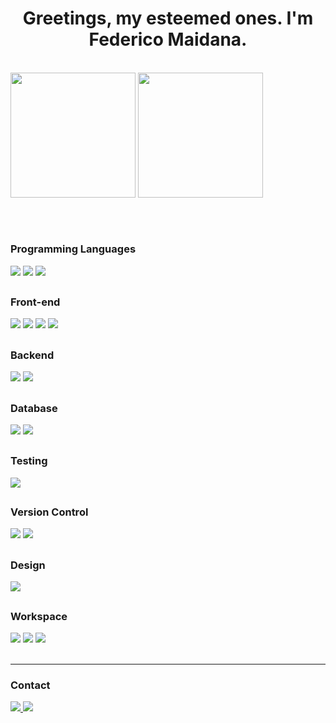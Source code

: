 <h1 align="center">Greetings, my esteemed ones. I'm Federico Maidana.</h1>

<br>

<div align="start">
  <img height=200 src="https://github-readme-stats.vercel.app/api?username=fedeMaidana&layout=compact&show_icons=true&theme=tokyonight&bg_color=00000000" />
  
  <img height=200 src="https://github-readme-stats.vercel.app/api/top-langs/?username=fedeMaidana&layout=compact&theme=tokyonight&bg_color=00000000&size_weight=0&count_weight=1" />
</div>

##
<br>

### Programming Languages
<div>
  <img src="https://img.shields.io/badge/C%20-%233776AB.svg?&style=for-the-badge&logo=c&logoColor=white" />
  <img src="https://img.shields.io/badge/JavaScript%20-%23F7DF1E.svg?&style=for-the-badge&logo=javascript&logoColor=black" />
  <img src="https://img.shields.io/badge/PHP%20-%233776AB.svg?&style=for-the-badge&logo=php&logoColor=white" />
</div>

##

### Front-end 
<div>
  <img src="https://img.shields.io/badge/HTML5%20-%23e34f26.svg?&style=for-the-badge&logo=html5&logoColor=white" />
  <img src="https://img.shields.io/badge/CSS3%20-%231572B6.svg?&style=for-the-badge&logo=css3&logoColor=white" />
  <img src="https://img.shields.io/badge/React%20-%2361DAFB.svg?&style=for-the-badge&logo=react&logoColor=black" />
  <img src="https://img.shields.io/badge/Redux%20-%23F9DC3E.svg?&style=for-the-badge&logo=redux&logoColor=white&color=purple" />
</div>

##

### Backend
<div>
  <img src="https://img.shields.io/badge/node%20-%23339933.svg?&style=for-the-badge&logo=node.js&logoColor=black" />
  <img src="https://img.shields.io/badge/express%20-%23000000.svg?&style=for-the-badge&logo=express&logoColor=white" />
</div>

##

### Database
<div>
  <img src="https://img.shields.io/badge/mysql%20-%234479A1.svg?&style=for-the-badge&logo=mysql&logoColor=white" />
  <img src="https://img.shields.io/badge/postgresql%20-%234479A1.svg?&style=for-the-badge&logo=postgresql&logoColor=white" />
</div>

##

### Testing
<div>
  <img src="https://img.shields.io/badge/jest%20-%23C21325.svg?&style=for-the-badge&logo=jest&logoColor=white" />
</div>

##

### Version Control
<div>
  <img src="https://img.shields.io/badge/Git%20-%23C21325.svg?&style=for-the-badge&logo=git&logoColor=white&color=orange" />
  <img src="https://img.shields.io/badge/GitHub%20-%23C21325.svg?&style=for-the-badge&logo=github&logoColor=white&color=black" />
</div>

##

### Design
<div>
  <img src="https://img.shields.io/badge/figma%20-%23a35cff.svg?&style=for-the-badge&logo=figma&logoColor=white" />
</div>

##

### Workspace
<div>
  <img src="https://img.shields.io/badge/Linux%20-%23000000.svg?&style=for-the-badge&logo=linux&logoColor=white" />
  <img src="https://img.shields.io/badge/Ubuntu%20-%23E95420.svg?&style=for-the-badge&logo=ubuntu&logoColor=white" />
  <img src="https://img.shields.io/badge/VS_Code%20-%23007ACC.svg?&style=for-the-badge&logo=visual-studio-code&logoColor=white" />
</div>

<br>
<hr>

### Contact
<a href="https://www.linkedin.com/in/federico-e-maidana-m/" target="_blank">
  <img src="https://img.shields.io/badge/-LinkedIn-%230077B5?style=for-the-badge&logo=linkedin&logoColor=white" target="_blank">
</a>
<a href = "mailto:fede_maidana4@hotmail.com">
  <img src="https://img.shields.io/badge/Outlook-0078D4?style=for-the-badge&logo=microsoft-outlook&logoColor=white" target="_blank">
</a>

